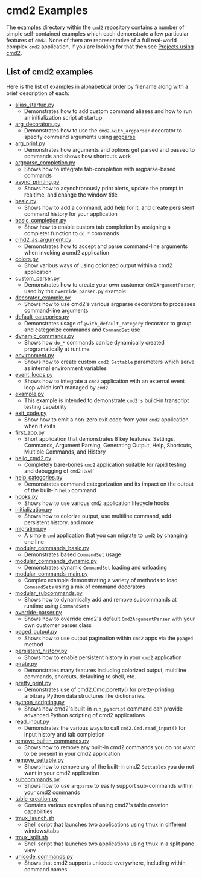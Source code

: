 # cmd2 Examples

The [examples](https://github.com/python-cmd2/cmd2/tree/master/examples) directory within the `cmd2`
repository contains a number of simple self-contained examples which each demonstrate a few
particular features of `cmd2`. None of them are representative of a full real-world complex `cmd2`
application, if you are looking for that then see
[Projects using cmd2](https://github.com/python-cmd2/cmd2?tab=readme-ov-file#projects-using-cmd2).

## List of cmd2 examples

Here is the list of examples in alphabetical order by filename along with a brief description of
each:

- [alias_startup.py](https://github.com/python-cmd2/cmd2/blob/master/examples/alias_startup.py)
    - Demonstrates how to add custom command aliases and how to run an initialization script at
      startup
- [arg_decorators.py](https://github.com/python-cmd2/cmd2/blob/master/examples/arg_decorators.py)
    - Demonstrates how to use the `cmd2.with_argparser` decorator to specify command arguments using
      [argparse](https://docs.python.org/3/library/argparse.html)
- [arg_print.py](https://github.com/python-cmd2/cmd2/blob/master/examples/arg_print.py)
    - Demonstrates how arguments and options get parsed and passed to commands and shows how
      shortcuts work
- [argparse_completion.py](https://github.com/python-cmd2/cmd2/blob/master/examples/argparse_completion.py)
    - Shows how to integrate tab-completion with argparse-based commands
- [async_printing.py](https://github.com/python-cmd2/cmd2/blob/master/examples/async_printing.py)
    - Shows how to asynchronously print alerts, update the prompt in realtime, and change the window
      title
- [basic.py](https://github.com/python-cmd2/cmd2/blob/master/examples/basic.py)
    - Shows how to add a command, add help for it, and create persistent command history for your
      application
- [basic_completion.py](https://github.com/python-cmd2/cmd2/blob/master/examples/basic_completion.py)
    - Show how to enable custom tab completion by assigning a completer function to `do_*` commands
- [cmd2_as_argument.py](https://github.com/python-cmd2/cmd2/blob/master/examples/cmd_as_argument.py)
    - Demonstrates how to accept and parse command-line arguments when invoking a cmd2 application
- [colors.py](https://github.com/python-cmd2/cmd2/blob/master/examples/colors.py)
    - Show various ways of using colorized output within a cmd2 application
- [custom_parser.py](https://github.com/python-cmd2/cmd2/blob/master/examples/custom_parser.py)
    - Demonstrates how to create your own customer `Cmd2ArgumentParser`; used by the
      `override_parser.py` example
- [decorator_example.py](https://github.com/python-cmd2/cmd2/blob/master/examples/decorator_example.py)
    - Shows how to use cmd2's various argparse decorators to processes command-line arguments
- [default_categories.py](https://github.com/python-cmd2/cmd2/blob/master/examples/default_categories.py)
    - Demonstrates usage of `@with_default_category` decorator to group and categorize commands and
      `CommandSet` use
- [dynamic_commands.py](https://github.com/python-cmd2/cmd2/blob/master/examples/dynamic_commands.py)
    - Shows how `do_*` commands can be dynamically created programatically at runtime
- [environment.py](https://github.com/python-cmd2/cmd2/blob/master/examples/environment.py)
    - Shows how to create custom `cmd2.Settable` parameters which serve as internal environment
      variables
- [event_loops.py](https://github.com/python-cmd2/cmd2/blob/master/examples/event_loops.py)
    - Shows how to integrate a `cmd2` application with an external event loop which isn't managed by
      `cmd2`
- [example.py](https://github.com/python-cmd2/cmd2/blob/master/examples/example.py)
    - This example is intended to demonstrate `cmd2's` build-in transcript testing capability
- [exit_code.py](https://github.com/python-cmd2/cmd2/blob/master/examples/exit_code.py)
    - Show how to emit a non-zero exit code from your `cmd2` application when it exits
- [first_app.py](https://github.com/python-cmd2/cmd2/blob/master/examples/first_app.py)
    - Short application that demonstrates 8 key features: Settings, Commands, Argument Parsing,
      Generating Output, Help, Shortcuts, Multiple Commands, and History
- [hello_cmd2.py](https://github.com/python-cmd2/cmd2/blob/master/examples/hello_cmd2.py)
    - Completely bare-bones `cmd2` application suitable for rapid testing and debugging of `cmd2`
      itself
- [help_categories.py](https://github.com/python-cmd2/cmd2/blob/master/examples/help_categories.py)
    - Demonstrates command categorization and its impact on the output of the built-in `help`
      command
- [hooks.py](https://github.com/python-cmd2/cmd2/blob/master/examples/hooks.py)
    - Shows how to use various `cmd2` application lifecycle hooks
- [initialization.py](https://github.com/python-cmd2/cmd2/blob/master/examples/initialization.py)
    - Shows how to colorize output, use multiline command, add persistent history, and more
- [migrating.py](https://github.com/python-cmd2/cmd2/blob/master/examples/migrating.py)
    - A simple `cmd` application that you can migrate to `cmd2` by changing one line
- [modular_commands_basic.py](https://github.com/python-cmd2/cmd2/blob/master/examples/modular_commands_basic.py)
    - Demonstrates based `CommandSet` usage
- [modular_commands_dynamic.py](https://github.com/python-cmd2/cmd2/blob/master/examples/modular_commands_dynamic.py)
    - Demonstrates dynamic `CommandSet` loading and unloading
- [modular_commands_main.py](https://github.com/python-cmd2/cmd2/blob/master/examples/modular_commands_main.py)
    - Complex example demonstrating a variety of methods to load `CommandSets` using a mix of
      command decorators
- [modular_subcommands.py](https://github.com/python-cmd2/cmd2/blob/master/examples/modular_subcommands.py)
    - Shows how to dynamically add and remove subcommands at runtime using `CommandSets`
- [override-parser.py](https://github.com/python-cmd2/cmd2/blob/master/examples/override_parser.py)
    - Shows how to override cmd2's default `Cmd2ArgumentParser` with your own customer parser class
- [paged_output.py](https://github.com/python-cmd2/cmd2/blob/master/examples/paged_output.py)
    - Shows how to use output pagination within `cmd2` apps via the `ppaged` method
- [persistent_history.py](https://github.com/python-cmd2/cmd2/blob/master/examples/persistent_history.py)
    - Shows how to enable persistent history in your `cmd2` application
- [pirate.py](https://github.com/python-cmd2/cmd2/blob/master/examples/pirate.py)
    - Demonstrates many features including colorized output, multiline commands, shorcuts,
      defaulting to shell, etc.
- [pretty_print.py](https://github.com/python-cmd2/cmd2/blob/master/examples/pretty_print.py)
    - Demonstrates use of cmd2.Cmd.ppretty() for pretty-printing arbitrary Python data structures
      like dictionaries.
- [python_scripting.py](https://github.com/python-cmd2/cmd2/blob/master/examples/python_scripting.py)
    - Shows how cmd2's built-in `run_pyscript` command can provide advanced Python scripting of cmd2
      applications
- [read_input.py](https://github.com/python-cmd2/cmd2/blob/master/examples/read_input.py)
    - Demonstrates the various ways to call `cmd2.Cmd.read_input()` for input history and tab
      completion
- [remove_builtin_commands.py](https://github.com/python-cmd2/cmd2/blob/master/examples/remove_builtin_commands.py)
    - Shows how to remove any built-in cmd2 commands you do not want to be present in your cmd2
      application
- [remove_settable.py](https://github.com/python-cmd2/cmd2/blob/master/examples/remove_settable.py)
    - Shows how to remove any of the built-in cmd2 `Settables` you do not want in your cmd2
      application
- [subcommands.py](https://github.com/python-cmd2/cmd2/blob/master/examples/subcommands.py)
    - Shows how to use `argparse` to easily support sub-commands within your cmd2 commands
- [table_creation.py](https://github.com/python-cmd2/cmd2/blob/master/examples/table_creation.py)
    - Contains various examples of using cmd2's table creation capabilities
- [tmux_launch.sh](https://github.com/python-cmd2/cmd2/blob/master/examples/tmux_launch.sh)
    - Shell script that launches two applications using tmux in different windows/tabs
- [tmux_split.sh](https://github.com/python-cmd2/cmd2/blob/master/examples/tmux_split.sh)
    - Shell script that launches two applications using tmux in a split pane view
- [unicode_commands.py](https://github.com/python-cmd2/cmd2/blob/master/examples/unicode_commands.py)
    - Shows that cmd2 supports unicode everywhere, including within command names
